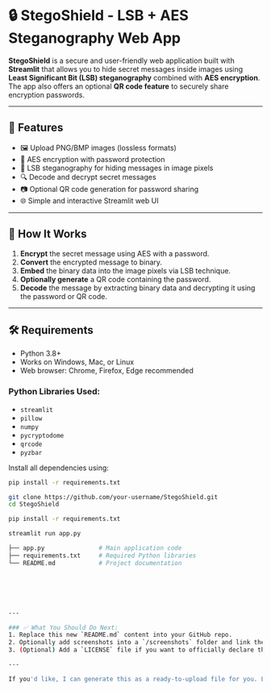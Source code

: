 # 🔒 StegoShield - LSB + AES Steganography Web App

**StegoShield** is a secure and user-friendly web application built with **Streamlit** that allows you to hide secret messages inside images using **Least Significant Bit (LSB) steganography** combined with **AES encryption**. The app also offers an optional **QR code feature** to securely share encryption passwords.

---

## 📌 Features

- 🖼️ Upload PNG/BMP images (lossless formats)
- 🔐 AES encryption with password protection
- 🧠 LSB steganography for hiding messages in image pixels
- 🔍 Decode and decrypt secret messages
- 📷 Optional QR code generation for password sharing
- 🌐 Simple and interactive Streamlit web UI

---

## 🚀 How It Works

1. **Encrypt** the secret message using AES with a password.
2. **Convert** the encrypted message to binary.
3. **Embed** the binary data into the image pixels via LSB technique.
4. **Optionally generate** a QR code containing the password.
5. **Decode** the message by extracting binary data and decrypting it using the password or QR code.

---

## 🛠 Requirements

- Python 3.8+
- Works on Windows, Mac, or Linux
- Web browser: Chrome, Firefox, Edge recommended

### Python Libraries Used:

- `streamlit`
- `pillow`
- `numpy`
- `pycryptodome`
- `qrcode`
- `pyzbar`

Install all dependencies using:

```bash
pip install -r requirements.txt

git clone https://github.com/your-username/StegoShield.git
cd StegoShield

pip install -r requirements.txt

streamlit run app.py

├── app.py               # Main application code
├── requirements.txt     # Required Python libraries
└── README.md            # Project documentation






---

### ✅ What You Should Do Next:
1. Replace this new `README.md` content into your GitHub repo.
2. Optionally add screenshots into a `/screenshots` folder and link them under the **📸 Screenshots** section.
3. (Optional) Add a `LICENSE` file if you want to officially declare the project open-source.

---

If you'd like, I can generate this as a ready-to-upload file for you. Let me know!
